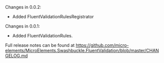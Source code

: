 Changes in 0.0.2:
* Added FluentValidationRulesRegistrator

Changes in 0.0.1:
* Added FluentValidationRules.

Full release notes can be found at 
https://github.com/micro-elements/MicroElements.Swashbuckle.FluentValidation/blob/master/CHANGELOG.md
